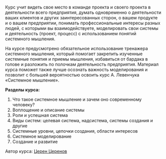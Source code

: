 Курс учит видеть свое место в команде проекта и своего проекта в деятельности всего предприятия, думать одновременно о деятельности ваших клиентов и других заинтересованных сторон, о вашем продукте и о вашем предприятии, понимать профессиональные интересы разных людей, с которыми вы взаимодействуете, моделировать свои системы и деятельность (проект, процесс) с использованием понятий системного мышления.

На курсе предусмотрено обязательное использование тренажера системного мышления, который помогает закрепить изученные системные понятия и приемы мышления, избавиться от бардака в голове и разложить по полочкам деятельность предприятия. Материал курса поможет также лучше осознать важность моделирования и позволит с большей вероятностью освоить курс А. Левенчука «Системное мышление».

**Разделы курса:**

1. Что такое системное мышление и зачем оно современному человеку?
2. Воплощение и описание системы
3. Роли и успешная система
4. Виды систем: целевая система, надсистема, системы создания и другие
5. Системные уровни, цепочки создания, области интересов
6. Системное моделирование
7. Создание и развитие

Автор курса: [Церен Церенов](/team/tserenov)
